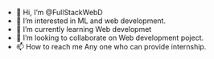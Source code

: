 - 👋 Hi, I’m @FullStackWebD
- 👀 I’m interested in ML and web development.
- 🌱 I’m currently learning Web developmet
- 💞️ I’m looking to collaborate on Web development poject.
- 📫 How to reach me Any one who can provide internship.

<!---
FullStackWebD/FullStackWebD is a ✨ special ✨ repository because its `README.md` (this file) appears on your GitHub profile.
You can click the Preview link to take a look at your changes.
--->
